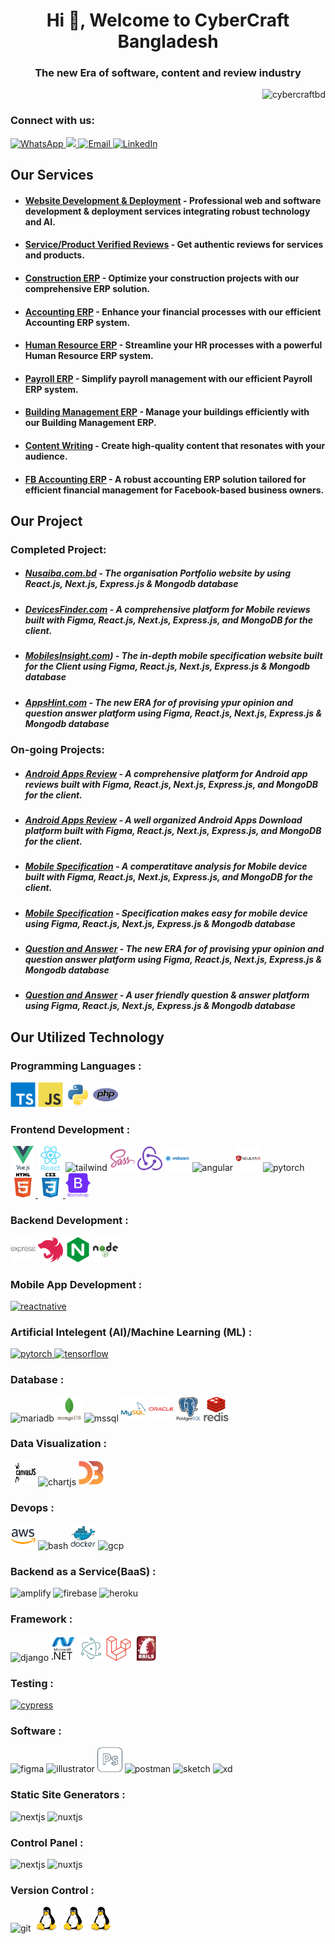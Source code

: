 #  <h1 align="center"> Hi 👋, Welcome to CyberCraft Bangladesh </h1>
<h3 align="center">The new Era of software, content and review industry</h3>
<p align="right"> <img src="https://komarev.com/ghpvc/?username=cybercraftbd&label=Profile%20views&color=0e75b6&style=flat" alt="cybercraftbd" /> </p>

### <h3 align="left">Connect with us:</h3>
<p align="left">
   <a href="https://wa.me/01894578601" target="_blank" rel="noopener noreferrer">
      <img src="https://img.shields.io/static/v1?message=WhatsApp&logo=whatsapp&label=&color=25D366&logoColor=white&style=for-the-badge" alt="WhatsApp" style="max-width: 200px;  text-decoration: none">
   </a>
   <a href="https://nusaiba.com.bd/cybercraft" target="_blank" rel="noopener noreferrer">
      <img src="https://img.shields.io/static/v1?message=Website&logo=googlechrome&label=&color=25D366&logoColor=white&style=for-the-badge" style="max-width: 100%;">
   </a>
   <a href="cybarcraft@nusaiba.com.bd" target="_blank" rel="noopener noreferrer">
      <img src="https://img.shields.io/static/v1?message=Email&logo=mail.ru&label=&color=007BFF&logoColor=white&style=for-the-badge" alt="Email" style="max-width: 100%;">
<a href="https://www.linkedin.com/company/cybercraftbangladesh/" rel="noopener" target="_blank">
  <img src="https://img.shields.io/badge/LinkedIn-0077B5?style=for-the-badge&logo=linkedin&logoColor=white" alt="LinkedIn" />
</a>
</p>

## Our Services
- #### [Website Development & Deployment](https://nusaiba.com.bd/cybercraft/our-service/website-development-) - Professional web and software development & deployment services integrating robust technology and AI.
- #### [Service/Product Verified Reviews](https://nusaiba.com.bd/cybercraft/our-service/service-product-verified-reviews) - Get authentic reviews for services and products.
- #### [Construction ERP](https://nusaiba.com.bd/cybercraft/our-service/construction-erp) - Optimize your construction projects with our comprehensive ERP solution.
- #### [Accounting ERP](https://nusaiba.com.bd/cybercraft/our-service/accounting-erp) - Enhance your financial processes with our efficient Accounting ERP system.
- #### [Human Resource ERP](https://nusaiba.com.bd/cybercraft/our-service/nctdev) - Streamline your HR processes with a powerful Human Resource ERP system.
- #### [Payroll ERP](https://nusaiba.com.bd/cybercraft/our-service/payroll-erp) - Simplify payroll management with our efficient Payroll ERP system.
- #### [Building Management ERP](https://nusaiba.com.bd/cybercraft/our-service/building-management-erp) - Manage your buildings efficiently with our Building Management ERP.
- #### [Content Writing](https://nusaiba.com.bd/cybercraft/our-service/content-writing) - Create high-quality content that resonates with your audience.
- #### [FB Accounting ERP](https://nusaiba.com.bd/cybercraft/our-service/fb-accounting-erp) - A robust accounting ERP solution tailored for efficient financial management for Facebook-based business owners.

## Our Project
### Completed Project:
- ##### [Nusaiba.com.bd](https://nusaiba.com.bd/) - The organisation Portfolio website by using React.js, Next.js, Express.js & Mongodb database
- ##### [DevicesFinder.com](https://devicesfinder.com/) - A comprehensive platform for Mobile reviews built with Figma, React.js, Next.js, Express.js, and MongoDB for the client.
- ##### [MobilesInsight.com](https://mobilesinsight.com/)) - The in-depth mobile specification website built for the Client using Figma, React.js, Next.js, Express.js & Mongodb database
- ##### [AppsHint.com](https://appshint.com/) - The new ERA for of provising ypur opinion and question answer platform using Figma, React.js, Next.js, Express.js & Mongodb database
### On-going Projects:
- ##### [Android Apps Review](https://a1.ccbd.dev) - A comprehensive platform for Android app reviews built with Figma, React.js, Next.js, Express.js, and MongoDB for the client.
- ##### [Android Apps Review](https://a2.ccbd.dev) - A well organized Android Apps Download platform  built with Figma, React.js, Next.js, Express.js, and MongoDB for the client.
- ##### [Mobile Specification](https://m3.ccbd.dev/) - A comperatitave analysis for Mobile device built with Figma, React.js, Next.js, Express.js, and MongoDB for the client.
- ##### [Mobile Specification](https://m4.ccbd.dev/) - Specification makes easy for mobile device using Figma, React.js, Next.js, Express.js & Mongodb database
- ##### [Question and Answer](https://q1.ccbd.dev/) - The new ERA for of provising ypur opinion and question answer platform using Figma, React.js, Next.js, Express.js & Mongodb database
- ##### [Question and Answer](https://q2.ccbd.dev/) - A user friendly question & answer platform using Figma, React.js, Next.js, Express.js & Mongodb database

## Our Utilized Technology
### Programming Languages :

<p>
   <a style="text-decoration: none"  href="https://www.typescriptlang.org/" target="_blank" rel="noopener noreferrer"> <img src="https://raw.githubusercontent.com/devicons/devicon/master/icons/typescript/typescript-original.svg" alt="typescript" width="40" height="40"/> </a>
   <a style="text-decoration: none" href="https://developer.mozilla.org/en-US/docs/Web/JavaScript" target="_blank" rel="noopener noreferrer"> <img src="https://raw.githubusercontent.com/devicons/devicon/master/icons/javascript/javascript-original.svg" alt="javascript" width="40" height="40"/> </a>
   <a style="text-decoration: none" href="https://www.python.org" target="_blank" rel="noopener noreferrer"> <img src="https://raw.githubusercontent.com/devicons/devicon/master/icons/python/python-original.svg" alt="python" width="40" height="40"/> </a>
   <a  style="text-decoration: none" href="https://www.php.net" target="_blank" rel="noopener noreferrer"> <img src="https://raw.githubusercontent.com/devicons/devicon/master/icons/php/php-original.svg" alt="php" width="40" height="40"/> </a>
</p>
      
### Frontend Development :

<p>
   <a style="text-decoration: none;" href="https://vuejs.org/" target="_blank" rel="noreferrer"> <img src="https://raw.githubusercontent.com/devicons/devicon/master/icons/vuejs/vuejs-original-wordmark.svg" alt="vuejs" width="40" height="40"/> </a>
   <a style="text-decoration: none;" href="https://reactjs.org/" target="_blank" rel="noreferrer"> <img src="https://raw.githubusercontent.com/devicons/devicon/master/icons/react/react-original-wordmark.svg" alt="react" width="40" height="40"/> </a>
   <a style="text-decoration: none;" href="https://tailwindcss.com/" target="_blank" rel="noreferrer"> <img src="https://www.vectorlogo.zone/logos/tailwindcss/tailwindcss-icon.svg" alt="tailwind" width="40" height="40"/> </a>
   <a style="text-decoration: none;" href="https://sass-lang.com" target="_blank" rel="noreferrer"> <img src="https://raw.githubusercontent.com/devicons/devicon/master/icons/sass/sass-original.svg" alt="sass" width="40" height="40"/> </a>
   <a style="text-decoration: none;" href="https://redux.js.org" target="_blank" rel="noreferrer"> <img src="https://raw.githubusercontent.com/devicons/devicon/master/icons/redux/redux-original.svg" alt="redux" width="40" height="40"/> </a>
   <a style="text-decoration: none;" href="https://webpack.js.org" target="_blank" rel="noreferrer"> <img src="https://raw.githubusercontent.com/devicons/devicon/d00d0969292a6569d45b06d3f350f463a0107b0d/icons/webpack/webpack-original-wordmark.svg" alt="webpack" width="40" height="40"/> </a>
   <a style="text-decoration: none;" href="https://angular.io" target="_blank" rel="noreferrer"> <img src="https://angular.io/assets/images/logos/angular/angular.svg" alt="angular" width="40" height="40"/> </a> 
   <a style="text-decoration: none;" href="https://angular.io" target="_blank" rel="noreferrer"> <img src="https://raw.githubusercontent.com/devicons/devicon/master/icons/angularjs/angularjs-original-wordmark.svg" alt="angularjs" width="40" height="40"/> </a>
   <a style="text-decoration: none;" href="https://pytorch.org/" target="_blank" rel="noreferrer"> <img src="https://www.vectorlogo.zone/logos/pytorch/pytorch-icon.svg" alt="pytorch" width="40" height="40"/> </a>
   </a> <a href="https://www.w3.org/html/" target="_blank" rel="noreferrer"> <img src="https://raw.githubusercontent.com/devicons/devicon/master/icons/html5/html5-original-wordmark.svg" alt="html5" width="40" height="40"/> </a>
   <a href="https://www.w3schools.com/css/" target="_blank" rel="noreferrer"> <img src="https://raw.githubusercontent.com/devicons/devicon/master/icons/css3/css3-original-wordmark.svg" alt="css3" width="40" height="40"/>
   <a href="https://getbootstrap.com" target="_blank" rel="noreferrer"> <img src="https://raw.githubusercontent.com/devicons/devicon/master/icons/bootstrap/bootstrap-plain-wordmark.svg" alt="bootstrap" width="40" height="40"/> </a>
</p>

### Backend Development :

<p>
   <a style="text-decoration: none;" href="https://expressjs.com" target="_blank" rel="noreferrer"> <img src="https://raw.githubusercontent.com/devicons/devicon/master/icons/express/express-original-wordmark.svg" alt="express" width="40" height="40"/> </a> 
   <a style="text-decoration: none;" href="https://nestjs.com/" target="_blank" rel="noreferrer"> <img src="https://raw.githubusercontent.com/devicons/devicon/master/icons/nestjs/nestjs-original.svg" alt="nestjs" width="40" height="40"/> </a> 
   <a style="text-decoration: none;" href="https://www.nginx.com" target="_blank" rel="noreferrer"> <img src="https://raw.githubusercontent.com/devicons/devicon/master/icons/nginx/nginx-original.svg" alt="nginx" width="40" height="40"/> </a> 
   <a style="text-decoration: none;" href="https://nodejs.org" target="_blank" rel="noreferrer"> <img src="https://raw.githubusercontent.com/devicons/devicon/master/icons/nodejs/nodejs-original-wordmark.svg" alt="nodejs" width="40" height="40"/> </a>
</p>
   
### Mobile App Development :
<p> 
   <a href="https://reactnative.dev/" target="_blank" rel="noreferrer"> <img src="https://reactnative.dev/img/header_logo.svg" alt="reactnative" width="40" height="40"/> </a> 
</p>

### Artificial Intelegent (AI)/Machine Learning (ML) :
<p>
   <a href="https://pytorch.org/" target="_blank" rel="noreferrer"> <img src="https://www.vectorlogo.zone/logos/pytorch/pytorch-icon.svg" alt="pytorch" width="40" height="40"/> </a>
   <a href="https://www.tensorflow.org" target="_blank" rel="noreferrer"> <img src="https://www.vectorlogo.zone/logos/tensorflow/tensorflow-icon.svg" alt="tensorflow" width="40" height="40"/> </a>
</p>

   ### Database :
   
<p> 
   <a style="text-decoration: none;" href="https://mariadb.org/" target="_blank" rel="noreferrer"> <img src="https://www.vectorlogo.zone/logos/mariadb/mariadb-icon.svg" alt="mariadb" width="40" height="40"/> </a> 
   <a style="text-decoration: none;" href="https://www.mongodb.com/" target="_blank" rel="noreferrer"> <img src="https://raw.githubusercontent.com/devicons/devicon/master/icons/mongodb/mongodb-original-wordmark.svg" alt="mongodb" width="40" height="40"/> </a> 
   <a style="text-decoration: none;" href="https://www.microsoft.com/en-us/sql-server" target="_blank" rel="noreferrer"> <img src="https://www.svgrepo.com/show/303229/microsoft-sql-server-logo.svg" alt="mssql" width="40" height="40"/> </a> 
   <a style="text-decoration: none;" href="https://www.mysql.com/" target="_blank" rel="noreferrer"> <img src="https://raw.githubusercontent.com/devicons/devicon/master/icons/mysql/mysql-original-wordmark.svg" alt="mysql" width="40" height="40"/> </a> 
   <a style="text-decoration: none;" href="https://www.oracle.com/" target="_blank" rel="noreferrer"> <img src="https://raw.githubusercontent.com/devicons/devicon/master/icons/oracle/oracle-original.svg" alt="oracle" width="40" height="40"/> </a> 
   <a style="text-decoration: none;" href="https://www.postgresql.org" target="_blank" rel="noreferrer"> <img src="https://raw.githubusercontent.com/devicons/devicon/master/icons/postgresql/postgresql-original-wordmark.svg" alt="postgresql" width="40" height="40"/> </a> 
   <a style="text-decoration: none;" href="https://redis.io" target="_blank" rel="noreferrer"> <img src="https://raw.githubusercontent.com/devicons/devicon/master/icons/redis/redis-original-wordmark.svg" alt="redis" width="40" height="40"/> </a> 
</p>

   ### Data Visualization :
   
<p> 
   <a style="text-decoration: none;" href="https://canvasjs.com" target="_blank" rel="noreferrer"> <img src="https://raw.githubusercontent.com/Hardik0307/Hardik0307/master/assets/canvasjs-charts.svg" alt="canvasjs" width="40" height="40"/> </a> 
   <a style="text-decoration: none;" href="https://www.chartjs.org" target="_blank" rel="noreferrer"> <img src="https://www.chartjs.org/media/logo-title.svg" alt="chartjs" width="40" height="40"/> </a> 
   <a style="text-decoration: none;" href="https://d3js.org/" target="_blank" rel="noreferrer"> <img src="https://raw.githubusercontent.com/devicons/devicon/master/icons/d3js/d3js-original.svg" alt="d3js" width="40" height="40"/> </a> 
</p>

   ### Devops :
   
<p> 
   <a style="text-decoration: none;" href="https://aws.amazon.com" target="_blank" rel="noreferrer"> <img src="https://raw.githubusercontent.com/devicons/devicon/master/icons/amazonwebservices/amazonwebservices-original-wordmark.svg" alt="aws" width="40" height="40"/> </a> 
   <a style="text-decoration: none;" href="https://www.gnu.org/software/bash/" target="_blank" rel="noreferrer"> <img src="https://www.vectorlogo.zone/logos/gnu_bash/gnu_bash-icon.svg" alt="bash" width="40" height="40"/> </a> 
   <a style="text-decoration: none;" href="https://www.docker.com/" target="_blank" rel="noreferrer"> <img src="https://raw.githubusercontent.com/devicons/devicon/master/icons/docker/docker-original-wordmark.svg" alt="docker" width="40" height="40"/> </a> 
   <a style="text-decoration: none;" href="https://cloud.google.com" target="_blank" rel="noreferrer"> <img src="https://www.vectorlogo.zone/logos/google_cloud/google_cloud-icon.svg" alt="gcp" width="40" height="40"/> </a> 
</p>
   
### Backend as a Service(BaaS) :

<p > 
   <a style="text-decoration: none;" href="https://aws.amazon.com/amplify/" target="_blank" rel="noreferrer"> <img src="https://docs.amplify.aws/assets/logo-dark.svg" alt="amplify" width="40" height="40"/> </a> 
   <a style="text-decoration: none;" href="https://firebase.google.com/" target="_blank" rel="noreferrer"> <img src="https://www.vectorlogo.zone/logos/firebase/firebase-icon.svg" alt="firebase" width="40" height="40"/> </a> 
   <a style="text-decoration: none;" href="https://heroku.com" target="_blank" rel="noreferrer"> <img src="https://www.vectorlogo.zone/logos/heroku/heroku-icon.svg" alt="heroku" width="40" height="40"/> </a> 
</p>

   ### Framework :
   
<p> 
   <a style="text-decoration: none;" href="https://www.djangoproject.com/" target="_blank" rel="noreferrer"> <img src="https://cdn.worldvectorlogo.com/logos/django.svg" alt="django" width="40" height="40"/> </a> 
   <a style="text-decoration: none;" href="https://dotnet.microsoft.com/" target="_blank" rel="noreferrer"> <img src="https://raw.githubusercontent.com/devicons/devicon/master/icons/dot-net/dot-net-original-wordmark.svg" alt="dotnet" width="40" height="40"/> </a> 
   <a style="text-decoration: none;" href="https://www.electronjs.org" target="_blank" rel="noreferrer"> <img src="https://raw.githubusercontent.com/devicons/devicon/master/icons/electron/electron-original.svg" alt="electron" width="40" height="40"/> </a> 
   <a style="text-decoration: none;" href="https://laravel.com/" target="_blank" rel="noreferrer"> <img src="https://raw.githubusercontent.com/devicons/devicon/master/icons/laravel/laravel-original.svg" alt="laravel" width="40" height="40"/> </a> 
   <a style="text-decoration: none;" href="https://rubyonrails.org" target="_blank" rel="noreferrer"> <img src="https://raw.githubusercontent.com/devicons/devicon/master/icons/rails/rails-original-wordmark.svg" alt="rails" width="40" height="40"/> </a>
</p>
   
### Testing :
<p> 
   <a href="https://www.cypress.io" target="_blank" rel="noreferrer"> <img src="https://raw.githubusercontent.com/simple-icons/simple-icons/6e46ec1fc23b60c8fd0d2f2ff46db82e16dbd75f/icons/cypress.svg" alt="cypress" width="40" height="40"/> </a> 
</p>

### Software :

<p> 
   <a style="text-decoration: none;" href="https://www.figma.com/" target="_blank" rel="noreferrer"> <img src="https://www.vectorlogo.zone/logos/figma/figma-icon.svg" alt="figma" width="40" height="40"/> </a> 
   <a style="text-decoration: none;" href="https://www.adobe.com/in/products/illustrator.html" target="_blank" rel="noreferrer"> <img src="https://www.vectorlogo.zone/logos/adobe_illustrator/adobe_illustrator-icon.svg" alt="illustrator" width="40" height="40"/> </a> 
   <a style="text-decoration: none;" href="https://www.photoshop.com/en" target="_blank" rel="noreferrer"> <img src="https://raw.githubusercontent.com/devicons/devicon/master/icons/photoshop/photoshop-line.svg" alt="photoshop" width="40" height="40"/> </a> 
   <a style="text-decoration: none;" href="https://postman.com" target="_blank" rel="noreferrer"> <img src="https://www.vectorlogo.zone/logos/getpostman/getpostman-icon.svg" alt="postman" width="40" height="40"/> </a> 
   <a style="text-decoration: none;" href="https://www.sketch.com/" target="_blank" rel="noreferrer"> <img src="https://www.vectorlogo.zone/logos/sketchapp/sketchapp-icon.svg" alt="sketch" width="40" height="40"/></a> 
   <a style="text-decoration: none;" href="https://www.adobe.com/products/xd.html" target="_blank" rel="noreferrer"> <img src="https://cdn.worldvectorlogo.com/logos/adobe-xd.svg" alt="xd" width="40" height="40"/> </a>
</p>

### Static Site Generators :

<p> 
<a style="text-decoration: none;" href="https://nextjs.org/" target="_blank" rel="noreferrer"> <img src="https://cdn.worldvectorlogo.com/logos/nextjs-2.svg" alt="nextjs" width="40" height="40"/> </a>
<a style="text-decoration: none;" href="https://nuxtjs.org/" target="_blank" rel="noreferrer"> <img src="https://www.vectorlogo.zone/logos/nuxtjs/nuxtjs-icon.svg" alt="nuxtjs" width="40" height="40"/> </a> 
</p>

### Control Panel :

<p> 
<a style="text-decoration: none;" href="https://nextjs.org/" target="_blank" rel="noreferrer"> <img src="https://cdn.worldvectorlogo.com/logos/nextjs-2.svg" alt="nextjs" width="40" height="40"/> </a>
<a style="text-decoration: none;" href="https://nuxtjs.org/" target="_blank" rel="noreferrer"> <img src="https://www.vectorlogo.zone/logos/nuxtjs/nuxtjs-icon.svg" alt="nuxtjs" width="40" height="40"/> </a> 
</p>

### Version Control :

<p> 
   <a style="text-decoration: none;" href="https://cpanel.net/" target="_blank" rel="noreferrer"> <img src="https://www.vectorlogo.zone/logos/git-scm/git-scm-icon.svg" alt="git" width="40" height="40"/> </a> 
   <a style="text-decoration: none;" href="https://cyberpanel.net/" target="_blank" rel="noreferrer"> <img src="https://raw.githubusercontent.com/devicons/devicon/master/icons/linux/linux-original.svg" alt="linux" width="40" height="40"/> </a> 
   <a style="text-decoration: none;" href="https://www.cloudpanel.io/" target="_blank" rel="noreferrer"> <img src="https://raw.githubusercontent.com/devicons/devicon/master/icons/linux/linux-original.svg" alt="linux" width="40" height="40"/> </a> 
   <a style="text-decoration: none;" href="https://hestiacp.com/" target="_blank" rel="noreferrer"> <img src="https://raw.githubusercontent.com/devicons/devicon/master/icons/linux/linux-original.svg" alt="linux" width="40" height="40"/> </a>
</p>
